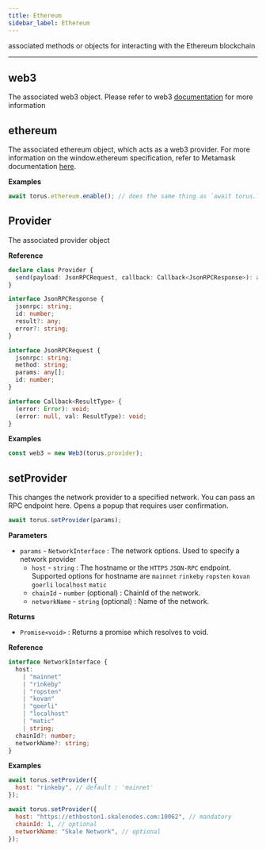 ```yaml
---
title: Ethereum
sidebar_label: Ethereum
---
```


associated methods or objects for interacting with the Ethereum blockchain

---

## web3

The associated web3 object. Please refer to web3
[documentation](https://github.com/ethereum/wiki/wiki/JavaScript-API) for more
information

## ethereum

The associated ethereum object, which acts as a web3 provider. For more
information on the window.ethereum specification, refer to Metamask
documentation [here](https://github.com/MetaMask/metamask-inpage-provider).

**Examples**

```javascript
await torus.ethereum.enable(); // does the same thing as `await torus.login();`
```

## Provider

The associated provider object

**Reference**

```typescript
declare class Provider {
  send(payload: JsonRPCRequest, callback: Callback<JsonRPCResponse>): any;
}

interface JsonRPCResponse {
  jsonrpc: string;
  id: number;
  result?: any;
  error?: string;
}

interface JsonRPCRequest {
  jsonrpc: string;
  method: string;
  params: any[];
  id: number;
}

interface Callback<ResultType> {
  (error: Error): void;
  (error: null, val: ResultType): void;
}
```

**Examples**

```javascript
const web3 = new Web3(torus.provider);
```

## setProvider

This changes the network provider to a specified network. You can pass an RPC
endpoint here. Opens a popup that requires user confirmation.

```javascript
await torus.setProvider(params);
```

**Parameters**

- `params` - `NetworkInterface` : The network options. Used to specify a network
  provider
  - `host` - `string` : The hostname or the `HTTPS` `JSON-RPC` endpoint.
    Supported options for hostname are `mainnet` `rinkeby` `ropsten` `kovan`
    `goerli` `localhost` `matic`
  - `chainId` - `number` \(optional\) : ChainId of the network.
  - `networkName` - `string` \(optional\) : Name of the network.

**Returns**

- `Promise<void>` : Returns a promise which resolves to void.

**Reference**

```typescript
interface NetworkInterface {
  host:
    | "mainnet"
    | "rinkeby"
    | "ropsten"
    | "kovan"
    | "goerli"
    | "localhost"
    | "matic"
    | string;
  chainId?: number;
  networkName?: string;
}
```

**Examples**

```javascript
await torus.setProvider({
  host: "rinkeby", // default : 'mainnet'
});
```

```javascript
await torus.setProvider({
  host: "https://ethboston1.skalenodes.com:10062", // mandatory
  chainId: 1, // optional
  networkName: "Skale Network", // optional
});
```
